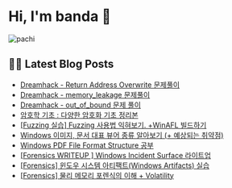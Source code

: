 # Hi, I'm banda 👋



![pachi](https://github.com/banda59/banda59/blob/main/gif/Kirby.gif)

## 🔐😽 Latest Blog Posts



<ul><li><a href='https://spacefriend.tistory.com/78' target='_blank'> Dreamhack - Return Address Overwrite 문제풀이</a></li><li><a href='https://spacefriend.tistory.com/77' target='_blank'> Dreamhack - memory_leakage 문제풀이</a></li><li><a href='https://spacefriend.tistory.com/76' target='_blank'> Dreamhack - out_of_bound 문제 풀이</a></li><li><a href='https://spacefriend.tistory.com/69' target='_blank'>암호학 기초 : 다양한 암호화 기초 정리본</a></li><li><a href='https://spacefriend.tistory.com/61' target='_blank'>[Fuzzing 실습] Fuzzing 사용법 익혀보기. +WinAFL 빌드하기</a></li><li><a href='https://spacefriend.tistory.com/58' target='_blank'>Windows 이미지, 문서 대표 뷰어 종류 알아보기 (+ 예상되는 취약점)</a></li><li><a href='https://spacefriend.tistory.com/57' target='_blank'>Windows PDF File Format Structure 공부</a></li><li><a href='https://spacefriend.tistory.com/56' target='_blank'>[Forensics WRITEUP ] Windows Incident Surface 라이트업</a></li><li><a href='https://spacefriend.tistory.com/55' target='_blank'>[Forensics] 윈도우 시스템 아티팩트(Windows Artifacts) 실습</a></li><li><a href='https://spacefriend.tistory.com/54' target='_blank'>[Forensics] 물리 메모리 포렌식의 이해 + Volatility</a></li></ul>